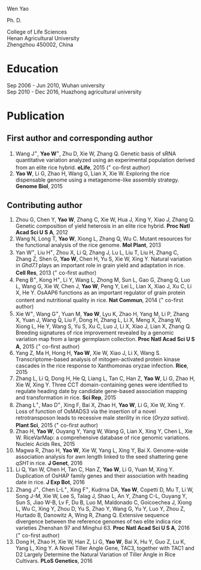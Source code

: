 
Wen Yao  

Ph. D.  

College of Life Sciences  
Henan Agricultural University  
Zhengzhou 450002, China  

# Education  
Sep 2006 - Jun 2010, Wuhan university  
Sep 2010 - Dec 2016, Huazhong agricultural university  

# Publication  
## First author and corresponding author  
1. Wang J<sup>+</sup>, **Yao W**<sup>+</sup>, Zhu D, Xie W, Zhang Q. Genetic basis of sRNA quantitative variation analyzed using an experimental population derived from an elite rice hybrid. **eLife**, 2015 (<sup>+</sup> co-first author)  
2. **Yao W**, Li G, Zhao H, Wang G, Lian X, Xie W. Exploring the rice dispensable genome using a metagenome-like assembly strategy. **Genome Biol**, 2015  

## Contributing author  
1. Zhou G, Chen Y, **Yao W**, Zhang C, Xie W, Hua J, Xing Y, Xiao J, Zhang Q. Genetic composition of yield heterosis in an elite rice hybrid. **Proc Natl Acad Sci U S A**, 2012  
2. Wang N, Long T, **Yao W**, Xiong L, Zhang Q, Wu C. Mutant resources for the functional analysis of the rice genome. **Mol Plant**, 2013  
3. Yan W<sup>+</sup>, Liu H<sup>+</sup>, Zhou X, Li Q, Zhang J, Lu L, Liu T, Liu H, Zhang C, Zhang Z, Shen G, **Yao W**, Chen H, Yu S, Xie W, Xing Y. Natural variation in *Ghd7.1* plays an important role in grain yield and adaptation in rice. **Cell Res**, 2013 (<sup>+</sup> co-first author)  
4. Peng B<sup>+</sup>, Kong H<sup>+</sup>, Li Y, Wang L, Zhong M, Sun L, Gao G, Zhang Q, Luo L, Wang G, Xie W, Chen J, **Yao W**, Peng Y, Lei L, Lian X, Xiao J, Xu C, Li X, He Y. OsAAP6 functions as an important regulator of grain protein content and nutritional quality in rice. **Nat Commun**, 2014 (<sup>+</sup> co-first author)  
5. Xie W<sup>+</sup>, Wang G<sup>+</sup>, Yuan M, **Yao W**, Lyu K, Zhao H, Yang M, Li P, Zhang X, Yuan J, Wang Q, Liu F, Dong H, Zhang L, Li X, Meng X, Zhang W, Xiong L, He Y, Wang S, Yu S, Xu C, Luo J, Li X, Xiao J, Lian X, Zhang Q. Breeding signatures of rice improvement revealed by a genomic variation map from a large germplasm collection. **Proc Natl Acad Sci U S A**, 2015 (<sup>+</sup> co-first author)  
6. Yang Z, Ma H, Hong H, **Yao W**, Xie W, Xiao J, Li X, Wang S. Transcriptome-based analysis of mitogen-activated protein kinase cascades in the rice response to Xanthomonas oryzae infection. **Rice**, 2015  
7. Zhang L, Li Q, Dong H, He Q, Liang L, Tan C, Han Z, **Yao W**, Li G, Zhao H, Xie W, Xing Y. Three CCT domain-containing genes were identified to regulate heading date by candidate gene-based association mapping and transformation in rice. **Sci Rep**, 2015  
8. Zhang L<sup>+</sup>, Mao D<sup>+</sup>, Xing F, Bai X, Zhao H, **Yao W**, Li G, Xie W, Xing Y. Loss of function of OsMADS3 via the insertion of a novel retrotransposon leads to recessive male sterility in rice (*Oryza sativa*). **Plant Sci**, 2015 (<sup>+</sup> co-first author)  
9. Zhao H, **Yao W**, Ouyang Y, Yang W, Wang G, Lian X, Xing Y, Chen L, Xie W. RiceVarMap: a comprehensive database of rice genomic variations. Nucleic Acids Res, 2015  
10. Magwa R, Zhao H, **Yao W**, Xie W, Yang L, Xing Y, Bai X. Genome-wide association analysis for awn length linked to the seed shattering gene *qSH1* in rice. **J Genet**, 2016  
11.	Li Q, Yan W, Chen H, Tan C, Han Z, **Yao W**, Li G, Yuan M, Xing Y. Duplication of OsHAP family genes and their association with heading date in rice. **J Exp Bot**, 2016  
12.	Zhang J<sup>+</sup>, Chen L-L<sup>+</sup>, Xing F<sup>+</sup>, Kudrna DA, **Yao W**, Copetti D, Mu T, Li W, Song J-M, Xie W, Lee S, Talag J, Shao L, An Y, Zhang C-L, Ouyang Y, Sun S, Jiao W-B, Lv F, Du B, Luo M, Maldonado C, Goicoechea J, Xiong L, Wu C, Xing Y, Zhou D, Yu S, Zhao Y, Wang G, Yu Y, Luo Y, Zhou Z, Hurtado B, Danowitz A, Wing R, Zhang Q. Extensive sequence divergence between the reference genomes of two elite indica rice varieties Zhenshan 97 and Minghui 63. **Proc Natl Acad Sci U S A**, 2016 (<sup>+</sup> co-first author)  
13.	Dong H, Zhao H, Xie W, Han Z, Li G, **Yao W**, Bai X, Hu Y, Guo Z, Lu K, Yang L, Xing Y. A Novel Tiller Angle Gene, TAC3, together with TAC1 and D2 Largely Determine the Natural Variation of Tiller Angle in Rice Cultivars. **PLoS Genetics**, 2016  
